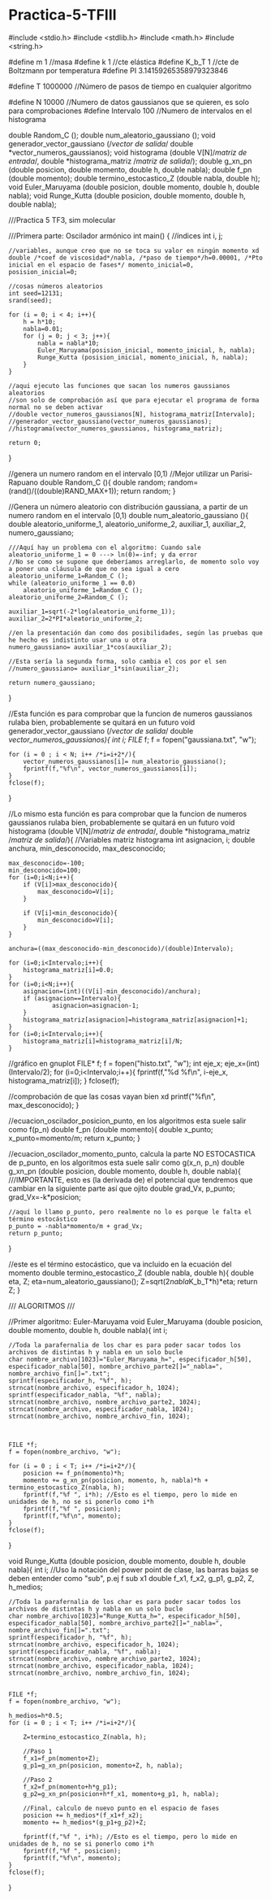 # Practica-5-TFIII

#include <stdio.h>
#include <stdlib.h>
#include <math.h>
#include <string.h>

#define m 1     //masa
#define k 1     //cte elástica
#define K_b_T 1 //cte de Boltzmann por temperatura
#define PI 3.14159265358979323846

#define T 1000000 //Número de pasos de tiempo en cualquier algoritmo

#define N 10000 //Numero de datos gaussianos que se quieren, es solo para comprobaciones
#define Intervalo 100 //Numero de intervalos en el histograma

double Random_C ();
double num_aleatorio_gaussiano ();
void generador_vector_gaussiano (/*vector de salida*/ double *vector_numeros_gaussianos);
void histograma (double V[N]/*matriz de entrada*/, double *histograma_matriz /*matriz de salida*/);
double g_xn_pn (double posicion, double momento, double h, double nabla);
double f_pn (double momento);
double termino_estocastico_Z (double nabla, double h);
void Euler_Maruyama (double posicion, double momento, double h, double nabla);
void Runge_Kutta (double posicion, double momento, double h, double nabla);



///Practica 5 TF3, sim molecular

///Primera parte: Oscilador armónico
int main()
{
    //índices
    int i, j;

    //variables, aunque creo que no se toca su valor en ningún momento xd
    double /*coef de viscosidad*/nabla, /*paso de tiempo*/h=0.00001, /*Pto inicial en el espacio de fases*/ momento_inicial=0, posision_inicial=0;

    //cosas números aleatorios
    int seed=12131;
    srand(seed);

    for (i = 0; i < 4; i++){
        h = h*10;
        nabla=0.01;
        for (j = 0; j < 3; j++){
            nabla = nabla*10;
            Euler_Maruyama(posision_inicial, momento_inicial, h, nabla);
            Runge_Kutta (posision_inicial, momento_inicial, h, nabla);
        }
    }

    //aqui ejecuto las funciones que sacan los numeros gaussianos aleatorios
    //son solo de comprobación así que para ejecutar el programa de forma normal no se deben activar
    //double vector_numeros_gaussianos[N], histograma_matriz[Intervalo];
    //generador_vector_gaussiano(vector_numeros_gaussianos);
    //histograma(vector_numeros_gaussianos, histograma_matriz);

    return 0;
}



//genera un numero random en el intervalo [0,1)
//Mejor utilizar un Parisi-Rapuano
double Random_C (){
    double random;
    random=(rand()/((double)RAND_MAX+1));
    return random;
}



//Genera un número aleatorio con distribución gaussiana, a partir de un numero random en el intervalo [0,1)
double num_aleatorio_gaussiano (){
    double aleatorio_uniforme_1, aleatorio_uniforme_2, auxiliar_1, auxiliar_2, numero_gaussiano;

    ///Aquí hay un problema con el algoritmo: Cuando sale aleatorio_uniforme_1 = 0 ---> ln(0)=-inf; y da error
    //No se como se supone que deberíamos arreglarlo, de momento solo voy a poner una cláusula de que no sea igual a cero
    aleatorio_uniforme_1=Random_C ();
    while (aleatorio_uniforme_1 == 0.0)
        aleatorio_uniforme_1=Random_C ();
    aleatorio_uniforme_2=Random_C ();

    auxiliar_1=sqrt(-2*log(aleatorio_uniforme_1));
    auxiliar_2=2*PI*aleatorio_uniforme_2;

    //en la presentación dan como dos posibilidades, según las pruebas que he hecho es indistinto usar una u otra
    numero_gaussiano= auxiliar_1*cos(auxiliar_2);

    //Esta sería la segunda forma, solo cambia el cos por el sen
    //numero_gaussiano= auxiliar_1*sin(auxiliar_2);

    return numero_gaussiano;
}



//Esta función es para comprobar que la funcion de numeros gaussianos rulaba bien, probablemente se quitará en un futuro
void generador_vector_gaussiano (/*vector de salida*/ double *vector_numeros_gaussianos){
    int i;
    FILE* f;
    f = fopen("gaussiana.txt", "w");

    for (i = 0 ; i < N; i++ /*i=i+2*/){
        vector_numeros_gaussianos[i]= num_aleatorio_gaussiano();
        fprintf(f,"%f\n", vector_numeros_gaussianos[i]);
    }
    fclose(f);
}


//Lo mismo esta función es para comprobar que la funcion de numeros gaussianos rulaba bien, probablemente se quitará en un futuro
void histograma (double V[N]/*matriz de entrada*/, double *histograma_matriz /*matriz de salida*/){
    //Variables matriz histograma
    int asignacion, i;
    double anchura, min_desconocido, max_desconocido;

    max_desconocido=-100;
    min_desconocido=100;
    for (i=0;i<N;i++){
        if (V[i]>max_desconocido){
            max_desconocido=V[i];
        }

        if (V[i]<min_desconocido){
            min_desconocido=V[i];
        }
    }

    anchura=((max_desconocido-min_desconocido)/(double)Intervalo);

    for (i=0;i<Intervalo;i++){
        histograma_matriz[i]=0.0;
    }
    for (i=0;i<N;i++){
        asignacion=(int)((V[i]-min_desconocido)/anchura);
        if (asignacion==Intervalo){
                asignacion=asignacion-1;
        }
        histograma_matriz[asignacion]=histograma_matriz[asignacion]+1;
    }
    for (i=0;i<Intervalo;i++){
        histograma_matriz[i]=histograma_matriz[i]/N;
    }

//gráfico en gnuplot
    FILE* f;
    f = fopen("histo.txt", "w");
    int eje_x;
    eje_x=(int)(Intervalo/2);
    for (i=0;i<Intervalo;i++){
        fprintf(f,"%d %f\n", i-eje_x, histograma_matriz[i]);
    }
    fclose(f);

//comprobación de que las cosas vayan bien xd
    printf("%f\n", max_desconocido);
}



//ecuacion_oscilador_posicion_punto, en los algoritmos esta suele salir como f(p_n)
double f_pn (double momento){
    double x_punto;
    x_punto=momento/m;
    return x_punto;
}



//ecuacion_oscilador_momento_punto, calcula la parte NO ESTOCASTICA de p_punto, en los algoritmos esta suele salir como g(x_n, p_n)
double g_xn_pn (double posicion, double momento, double h, double nabla){
    ///IMPORTANTE, esto es (la derivada de) el potencial que tendremos que cambiar en la siguiente parte así que ojito
    double grad_Vx, p_punto;
    grad_Vx=-k*posicion;

    //aquí lo llamo p_punto, pero realmente no lo es porque le falta el término estocástico
    p_punto = -nabla*momento/m + grad_Vx;
    return p_punto;
}



//este es el término estocástico, que va incluido en la ecuación del momento
double termino_estocastico_Z (double nabla, double h){
    double eta, Z;
    eta=num_aleatorio_gaussiano();
    Z=sqrt(2*nabla*K_b_T*h)*eta;
    return Z;
}




///   ALGORITMOS   ///

//Primer algoritmo: Euler-Maruyama
void Euler_Maruyama (double posicion, double momento, double h, double nabla){
    int i;

    //Toda la parafernalia de los char es para poder sacar todos los archivos de distintas h y nabla en un solo bucle
    char nombre_archivo[1023]="Euler_Maruyama_h=", especificador_h[50], especificador_nabla[50], nombre_archivo_parte2[]="_nabla=", nombre_archivo_fin[]=".txt";
    sprintf(especificador_h, "%f", h);
    strncat(nombre_archivo, especificador_h, 1024);
    sprintf(especificador_nabla, "%f", nabla);
    strncat(nombre_archivo, nombre_archivo_parte2, 1024);
    strncat(nombre_archivo, especificador_nabla, 1024);
    strncat(nombre_archivo, nombre_archivo_fin, 1024);



    FILE *f;
    f = fopen(nombre_archivo, "w");

    for (i = 0 ; i < T; i++ /*i=i+2*/){
        posicion += f_pn(momento)*h;
        momento += g_xn_pn(posicion, momento, h, nabla)*h + termino_estocastico_Z(nabla, h);
        fprintf(f,"%f ", i*h); //Esto es el tiempo, pero lo mide en unidades de h, no se si ponerlo como i*h
        fprintf(f,"%f ", posicion);
        fprintf(f,"%f\n", momento);
    }
    fclose(f);
}




void Runge_Kutta (double posicion, double momento, double h, double nabla){
    int i;
    //Uso la notación del power point de clase, las barras bajas se deben entender como "sub", p.ej f sub x1
    double f_x1, f_x2, g_p1, g_p2, Z, h_medios;

    //Toda la parafernalia de los char es para poder sacar todos los archivos de distintas h y nabla en un solo bucle
    char nombre_archivo[1023]="Runge_Kutta_h=", especificador_h[50], especificador_nabla[50], nombre_archivo_parte2[]="_nabla=", nombre_archivo_fin[]=".txt";
    sprintf(especificador_h, "%f", h);
    strncat(nombre_archivo, especificador_h, 1024);
    sprintf(especificador_nabla, "%f", nabla);
    strncat(nombre_archivo, nombre_archivo_parte2, 1024);
    strncat(nombre_archivo, especificador_nabla, 1024);
    strncat(nombre_archivo, nombre_archivo_fin, 1024);


    FILE *f;
    f = fopen(nombre_archivo, "w");

    h_medios=h*0.5;
    for (i = 0 ; i < T; i++ /*i=i+2*/){

        Z=termino_estocastico_Z(nabla, h);

        //Paso 1
        f_x1=f_pn(momento+Z);
        g_p1=g_xn_pn(posicion, momento+Z, h, nabla);

        //Paso 2
        f_x2=f_pn(momento+h*g_p1);
        g_p2=g_xn_pn(posicion+h*f_x1, momento+g_p1, h, nabla);

        //Final, calculo de nuevo punto en el espacio de fases
        posicion += h_medios*(f_x1+f_x2);
        momento += h_medios*(g_p1+g_p2)+Z;

        fprintf(f,"%f ", i*h); //Esto es el tiempo, pero lo mide en unidades de h, no se si ponerlo como i*h
        fprintf(f,"%f ", posicion);
        fprintf(f,"%f\n", momento);
    }
    fclose(f);
}
